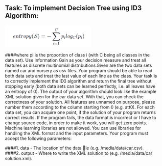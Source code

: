 ## Task: To implement Decision Tree using ID3 Algorithm:

![Entropy_Formula](entropy.PNG) 

####where pi is the proportion of class i (with C being all classes in the data set). Use Information Gain as your decision measure and treat all features as discrete multinomial distributions.Given are the two data sets named car and nursery as csv files. Your program should be able to read both data sets and treat the last value of each line as the class. Your task is to correctly implement the ID3 algorithm and return the final tree without stopping early (both data sets can be learned perfectly, i.e. all leaves have an entropy of 0). The output of your algorithm should look like the example XML solution given for the car data set. With that, you can check the correctness of your solution. All features are unnamed on purpose, please number them according to the column starting from 0 (e.g. att0). For each data set, you can acquire one point, if the solution of your program returns correct results. If the program fails, the data format is incorrect or I have to change source code, in order to make it work, you will get zero points. Machine learning libraries are not allowed. You can use libraries for handling the XML format and the input parameters. Your program must accept the following parameters:

####1. data - The location of the data le (e.g. /media/data/car.csv).
####2. output - Where to write the XML solution to (e.g. /media/data/car solution.xml).
